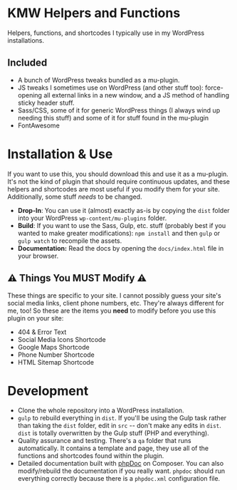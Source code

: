 # KMW Helpers and Functions

Helpers, functions, and shortcodes I typically use in my WordPress installations. 

## Included
* A bunch of WordPress tweaks bundled as a mu-plugin.
* JS tweaks I sometimes use on WordPress (and other stuff too): force-opening all external links in a new window, and a JS method of handling sticky header stuff.
* Sass/CSS, some of it for generic WordPress things (I always wind up needing this stuff) and some of it for stuff found in the mu-plugin
* FontAwesome

# Installation & Use

If you want to use this, you should download this and use it as a mu-plugin. It's not the kind of plugin that should require continuous updates, and these helpers and shortcodes are most useful if you modify them for your site. Additionally, some stuff *needs* to be changed.

* **Drop-In**: You can use it (almost) exactly as-is by copying the `dist` folder into your WordPress `wp-content/mu-plugins` folder.
* **Build**: If you want to use the Sass, Gulp, etc. stuff (probably best if you wanted to make greater modifications): `npm install` and then `gulp` or `gulp watch` to recompile the assets.
* **Documentation:** Read the docs by opening the `docs/index.html` file in your browser.

## :warning: Things You MUST Modify :warning:

These things are specific to your site. I cannot possibly guess your site's social media links, client phone numbers, etc. They're always different for me, too! So these are the items you **need** to modify before you use this plugin on your site:

* 404 & Error Text
* Social Media Icons Shortcode
* Google Maps Shortcode
* Phone Number Shortcode
* HTML Sitemap Shortcode

# Development
* Clone the whole repository into a WordPress installation.
* `gulp` to rebuild everything in `dist`. If you'll be using the Gulp task rather than taking the `dist` folder, edit in `src` -- don't make any edits in `dist`. `dist` is totally overwritten by the Gulp stuff (PHP and everything).
* Quality assurance and testing. There's a `qa` folder that runs automatically. It contains a template and page, they use all of the functions and shortcodes found within the plugin.
* Detailed documentation built with [phpDoc](https://www.phpdoc.org/) on Composer. You can also modify/rebuild the documentation if you really want. `phpdoc` should run everything correctly because there is a `phpdoc.xml` configuration file.